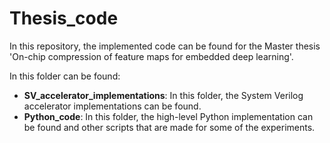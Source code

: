 # Thesis_code
In this repository, the implemented code can be found for the Master thesis 'On-chip compression of feature maps for
embedded deep learning'. 

In this folder can be found:
- **SV_accelerator_implementations**: In this folder, the System Verilog accelerator implementations can be found.
- **Python_code**: In this folder, the high-level Python implementation can be found and other scripts that are made for some of the experiments.
